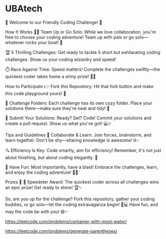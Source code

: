 # UBAtech
🚀 Welcome to our Friendly Coding Challenge! 🌟

How It Works
👯‍♂️ Team Up or Go Solo: While we love collaboration, you're free to choose your coding adventure! Team up with pals or go solo—whatever rocks your boat! 🌊

🏆 5 Thrilling Challenges: Get ready to tackle 5 short but exhilarating coding challenges. Show us your coding wizardry and speed!

⏱️ Race Against Time: Speed matters! Complete the challenges swiftly—the quickest coder takes home a shiny prize! 🏅✨


How to Participate
👉 Fork this Repository: Hit that fork button and make this code playground yours! 🍴

📁 Challenge Folders: Each challenge has its own cozy folder. Place your solutions there—make sure they're neat and tidy! 🧹

🚀 Submit Your Solutions: Ready? Set? Code! Commit your solutions and create a pull request. Show us what you've got! 💻🔥


Tips and Guidelines
🤝 Collaborate & Learn: Join forces, brainstorm, and learn together. Don't be shy—sharing knowledge is awesome! 🌐💡

🔍 Efficiency Is Key: Code smartly, aim for efficiency! Remember, it's not just about finishing, but about coding elegantly. 💫

🤖 Have Fun: Most importantly, have a blast! Embrace the challenges, learn, and enjoy the coding adventure! 🎉🚀


Prizes 🎁
🥇 Speedster Award: The quickest coder across all challenges wins an epic prize! Get ready to shine! 🏆✨

So, are you up for the challenge? Fork this repository, gather your coding buddies, or go solo—let the coding extravaganza begin! 🌟💻 Have fun, and may the code be with you! 😄✨


https://leetcode.com/problems/container-with-most-water/

https://leetcode.com/problems/generate-parentheses/
